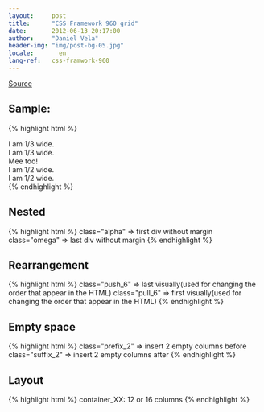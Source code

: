 ```yaml
---
layout:     post
title:      "CSS Framework 960 grid"
date:       2012-06-13 20:17:00
author:     "Daniel Vela"
header-img: "img/post-bg-05.jpg"
locale:       en
lang-ref:   css-framwork-960
---
```



[Source](http://960.gs/)

## Sample:

{% highlight html %}
<div class="container_12">
  <div class="grid_4">
    I am 1/3 wide.
  </div>

  <div class="grid_4">
    I am 1/3 wide.
  </div>
  <div class="grid_4">
   Mee too!
  </div>
  <div class="clear"> 
  <div class="grid_6">
    I am 1/2 wide.
  </div>
  <div class="grid_6">
    I am 1/2 wide.
  </div>
</div>
{% endhighlight %}

## Nested

{% highlight html %}
class="alpha" => first div without margin
class="omega" => last div without margin
{% endhighlight %}

## Rearrangement

{% highlight html %}
class="push_6" => last visually(used for changing the order that appear in the HTML)
class="pull_6" => first visually(used for changing the order that appear in the HTML)
{% endhighlight %}

## Empty space

{% highlight html %}
class="prefix_2" => insert 2 empty columns before
class="suffix_2" => insert 2 empty columns after
{% endhighlight %}

## Layout

{% highlight html %}
container_XX: 12 or 16 columns
{% endhighlight %}